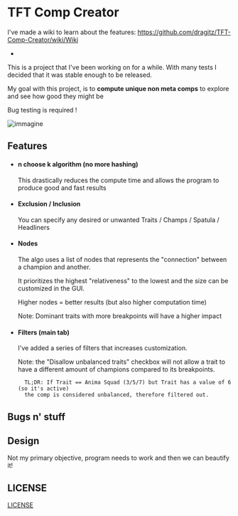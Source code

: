 # TFT Comp Creator

I've made a wiki to learn about the features: https://github.com/dragitz/TFT-Comp-Creator/wiki/Wiki

-

This is a project that I've been working on for a while. With many tests I decided that it was stable enough to be released.

My goal with this project, is to **compute unique non meta comps** to explore and see how good they might be

Bug testing is required !


![immagine](https://github.com/user-attachments/assets/fceccfe9-2254-47c5-a34f-688c7349b5a5)




## Features
* #### n choose k algorithm (no more hashing)
  
  This drastically reduces the compute time and allows the program to produce good and fast results
  

* #### Exclusion / Inclusion
	
    You can specify any desired or unwanted Traits / Champs / Spatula / Headliners

*  #### Nodes
	
    The algo uses a list of nodes that represents the "connection" between a champion and another.
    
    It prioritizes the highest "relativeness" to the lowest and the size can be customized in the GUI.
    
    Higher nodes = better results (but also higher computation time)

   Note: Dominant traits with more breakpoints will have a higher impact
    
* #### Filters (main tab)

	I've added a series of filters that increases customization.
    
    Note: the "Disallow unbalanced traits" checkbox will not allow a trait to have a different amount of champions compared to its breakpoints.
    
    	TL;DR: If Trait == Anima Squad (3/5/7) but Trait has a value of 6 (so it's active)
        the comp is considered unbalanced, therefore filtered out.
        

## Bugs n' stuff



## Design

Not my primary objective, program needs to work and then we can beautify it!

## LICENSE

[LICENSE](https://github.com/dragitz/TFT-Comp-Creator/blob/main/LICENSE)
